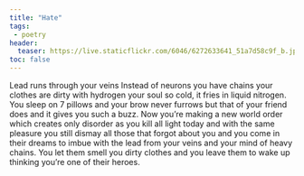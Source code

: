 ```yaml
---
title: "Hate"
tags:
 - poetry
header:
  teaser: https://live.staticflickr.com/6046/6272633641_51a7d58c9f_b.jpg
toc: false
---  
```

Lead runs through your veins
Instead of neurons you have chains
your clothes are dirty with hydrogen
your soul so cold, it fries in liquid nitrogen.
You sleep on 7 pillows
and your brow never furrows
but that of your friend does
and it gives you such a buzz.
Now you’re making a new world order
which creates only disorder
as you kill all light today
and with the same pleasure you still dismay
all those that forgot about you
and you come in their dreams to imbue
with the lead from your veins
and your mind of heavy chains.
You let them smell you dirty clothes
and you leave them to wake up
thinking you’re one of their heroes.